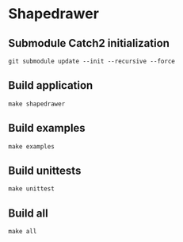 # Shapedrawer

## Submodule Catch2 initialization

```
git submodule update --init --recursive --force
```

## Build application

```
make shapedrawer
```

## Build examples

```
make examples
```

## Build unittests

```
make unittest
```

## Build all

```
make all
```



